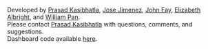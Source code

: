 Developed by [Prasad Kasibhatla](https://nicholas.duke.edu/people/faculty/kasibhatla),  [Jose Jimenez](https://www.colorado.edu/chemistry/jose-luis-jimenez),  [John Fay](https://nicholas.duke.edu/people/faculty/fay),  [Elizabeth Albright](https://nicholas.duke.edu/people/faculty/albright), and  [William Pan](https://nicholas.duke.edu/people/faculty/pan).  
Please contact [Prasad Kasibhatla](mailto:psk9@duke.edu) with questions, comments, and suggestions.  
Dashboard code available [here](https://github.com/johnpfay/Covid-Exposure-Model]). 

